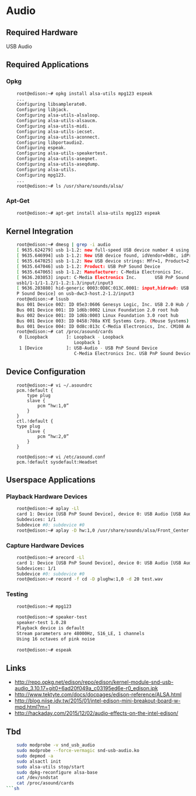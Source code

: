 Audio
==

## Required Hardware

USB Audio

## Required Applications

### Opkg

```sh
    root@edison:~# opkg install alsa-utils mpg123 espeak
    ...
    Configuring libsamplerate0.
    Configuring libjack.
    Configuring alsa-utils-alsaloop.
    Configuring alsa-utils-alsaucm.
    Configuring alsa-utils-midi.
    Configuring alsa-utils-iecset.
    Configuring alsa-utils-aconnect.
    Configuring libportaudio2.
    Configuring espeak.
    Configuring alsa-utils-speakertest.
    Configuring alsa-utils-aseqnet.
    Configuring alsa-utils-aseqdump.
    Configuring alsa-utils.
    Configuring mpg123.
    ...
    root@edison:~# ls /usr/share/sounds/alsa/
```

### Apt-Get

```sh
    root@edison:~# apt-get install alsa-utils mpg123 espeak
```

## Kernel Integration

```sh
    root@edison:~# dmesg | grep -i audio
    [ 9635.624279] usb 1-1.2: new full-speed USB device number 4 using dwc3-host
    [ 9635.646994] usb 1-1.2: New USB device found, idVendor=0d8c, idProduct=013c
    [ 9635.647025] usb 1-1.2: New USB device strings: Mfr=1, Product=2, SerialNumber=0
    [ 9635.647046] usb 1-1.2: Product: USB PnP Sound Device
    [ 9635.647065] usb 1-1.2: Manufacturer: C-Media Electronics Inc.      
    [ 9636.203053] input: C-Media Electronics Inc.       USB PnP Sound Device as /devices/pci0000:00/0000:00:11.0/dwc3-host.2/
    usb1/1-1/1-1.2/1-1.2:1.3/input/input3
    [ 9636.203880] hid-generic 0003:0D8C:013C.0001: input,hidraw0: USB HID v1.00 Device [C-Media Electronics Inc.       USB Pn
    P Sound Device] on usb-dwc3-host.2-1.2/input3
    root@edison:~# lsusb
    Bus 001 Device 002: ID 05e3:0606 Genesys Logic, Inc. USB 2.0 Hub / D-Link DUB-H4 USB 2.0 Hub
    Bus 001 Device 001: ID 1d6b:0002 Linux Foundation 2.0 root hub
    Bus 002 Device 001: ID 1d6b:0003 Linux Foundation 3.0 root hub
    Bus 001 Device 003: ID 0458:708a KYE Systems Corp. (Mouse Systems) 
    Bus 001 Device 004: ID 0d8c:013c C-Media Electronics, Inc. CM108 Audio Controller
    root@edison:~# cat /proc/asound/cards
     0 [Loopback       ]: Loopback - Loopback
                          Loopback 1
     1 [Device         ]: USB-Audio - USB PnP Sound Device
                          C-Media Electronics Inc. USB PnP Sound Device at usb-dwc3-host.2-1.2, full speed
```

## Device Configuration

```
    root@edison:~# vi ~/.asoundrc
    pcm.!default {
        type plug
        slave {
            pcm “hw:1,0”
        }
    }
    ctl.!default {
    type plug
        slave {
            pcm “hw:2,0”
        }
    }

    root@edison:~# vi /etc/asound.conf
    pcm.!default sysdefault:Headset
```

## Userspace Applications

### Playback Hardware Devices

```sh
    root@edison:~# aplay -Ll
    card 1: Device [USB PnP Sound Device], device 0: USB Audio [USB Audio]
    Subdevices: 1/1
    Subdevice #0: subdevice #0
    root@edison:~# aplay -D hw:1,0 /usr/share/sounds/alsa/Front_Center.wav
```

### Capture Hardware Devices

```sh
    root@edison:~# arecord -Ll
    card 1: Device [USB PnP Sound Device], device 0: USB Audio [USB Audio]
    Subdevices: 1/1
    Subdevice #0: subdevice #0
    root@edison:~# record -f cd -D plughw:1,0 -d 20 test.wav
```

### Testing

```sh    
    root@edison:~# mpg123
    
    root@edison:~# speaker-test 
    speaker-test 1.0.28
    Playback device is default
    Stream parameters are 48000Hz, S16_LE, 1 channels
    Using 16 octaves of pink noise
    
    root@edison:~# espeak
```

## Links

- http://repo.opkg.net/edison/repo/edison/kernel-module-snd-usb-audio_3.10.17+git0+6ad20f049a_c03195ed6e-r0_edison.ipk
- http://www.tektyte.com/docs/docpages/edison-reference/ALSA.html
- http://blog.niise.idv.tw/2015/01/intel-edison-mini-breakout-board-w-mpd.html?m=1
- http://hackaday.com/2015/12/02/audio-effects-on-the-intel-edison/


## Tbd

```sh
    sudo modprobe -v snd_usb_audio
    sudo modprobe --force-vermagic snd-usb-audio.ko
    sudo depmod -a
    sudo alsactl init
    sudo alsa-utils stop/start
    sudo dpkg-reconfigure alsa-base
    cat /dev/sndstat
    cat /proc/asound/cards
```sh